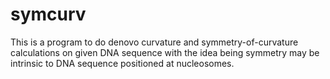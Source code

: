 symcurv
=======
This is a program to do denovo curvature and symmetry-of-curvature calculations
on given DNA sequence with the idea being symmetry may be intrinsic to DNA 
sequence positioned at nucleosomes.

